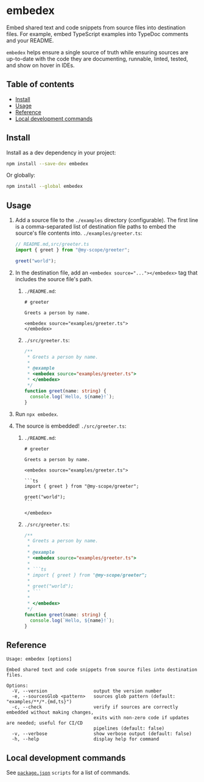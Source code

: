 # embedex <!-- omit from toc -->

Embed shared text and code snippets from source files into destination files. For example, embed TypeScript examples into TypeDoc comments and your README.

`embedex` helps ensure a single source of truth while ensuring sources are up-to-date with the code they are documenting, runnable, linted, tested, and show on hover in IDEs.

## Table of contents <!-- omit from toc -->

- [Install](#install)
- [Usage](#usage)
- [Reference](#reference)
- [Local development commands](#local-development-commands)

## Install

Install as a dev dependency in your project:

```sh
npm install --save-dev embedex
```

Or globally:

```sh
npm install --global embedex
```

## Usage

1. Add a source file to the `./examples` directory (configurable). The first line is a comma-separated list of destination file paths to embed the source's file contents into. `./examples/greeter.ts`:

   ```ts
   // README.md,src/greeter.ts
   import { greet } from "@my-scope/greeter";

   greet("world");
   ```

2. In the destination file, add an `<embedex source="..."></embedex>` tag that includes the source file's path.

   1. `./README.md`:

      ```
      # greeter

      Greets a person by name.

      <embedex source="examples/greeter.ts">
      </embedex>
      ```

   2. `./src/greeter.ts`:

      ```ts
      /**
       * Greets a person by name.
       *
       * @example
       * <embedex source="examples/greeter.ts">
       * </embedex>
       */
      function greet(name: string) {
        console.log(`Hello, ${name}!`);
      }
      ```

3. Run `npx embedex`.
4. The source is embedded! `./src/greeter.ts`:

   1. `./README.md`:

      ````
      # greeter

      Greets a person by name.

      <embedex source="examples/greeter.ts">

      ```ts
      import { greet } from "@my-scope/greeter";

      greet("world");
      ```

      </embedex>
      ````

   2. `./src/greeter.ts`:

      ````ts
      /**
       * Greets a person by name.
       *
       * @example
       * <embedex source="examples/greeter.ts">
       *
       * ```ts
       * import { greet } from "@my-scope/greeter";
       *
       * greet("world");
       * ```
       *
       * </embedex>
       */
      function greet(name: string) {
        console.log(`Hello, ${name}!`);
      }
      ````

## Reference

```
Usage: embedex [options]

Embed shared text and code snippets from source files into destination files.

Options:
  -V, --version                 output the version number
  -e, --sourcesGlob <pattern>   sources glob pattern (default: "examples/**/*.{md,ts}")
  -c, --check                   verify if sources are correctly embedded without making changes,
                                exits with non-zero code if updates are needed; useful for CI/CD
                                pipelines (default: false)
  -v, --verbose                 show verbose output (default: false)
  -h, --help                    display help for command
```

## Local development commands

See [`package.json`](./package.json) `scripts` for a list of commands.
